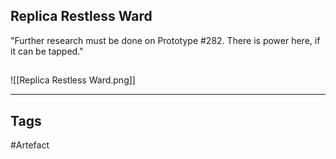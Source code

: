 ## Replica Restless Ward
"Further research must be done on Prototype #282.
There is power here, if it can be tapped."
## 
![[Replica Restless Ward.png]]

---
## Tags
#Artefact